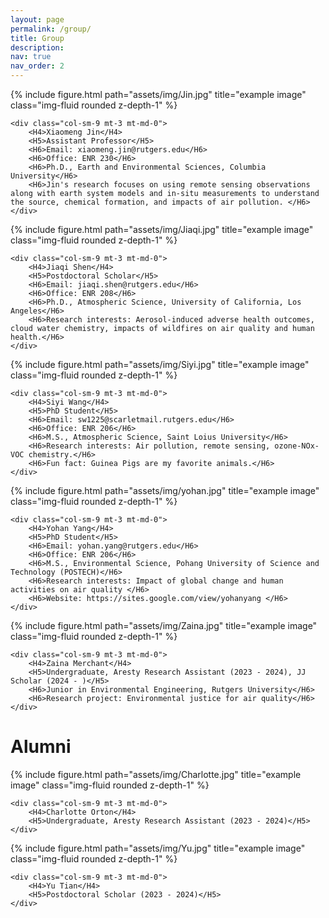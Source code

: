 ```yaml
---
layout: page
permalink: /group/
title: Group
description: 
nav: true
nav_order: 2
---
```



<div class="row justify-content-sm-left">
    <div class="col-sm-3 mt-3 mt-md-0">
        {% include figure.html path="assets/img/Jin.jpg" title="example image" class="img-fluid rounded z-depth-1" %}
    </div>

    <div class="col-sm-9 mt-3 mt-md-0">
        <H4>Xiaomeng Jin</H4>
        <H5>Assistant Professor</H5>
        <H6>Email: xiaomeng.jin@rutgers.edu</H6>
        <H6>Office: ENR 230</H6>
        <H6>Ph.D., Earth and Environmental Sciences, Columbia University</H6>        
        <H6>Jin's research focuses on using remote sensing observations along with earth system models and in-situ measurements to understand the source, chemical formation, and impacts of air pollution. </H6>
    </div>
</div>



<div class="row justify-content-sm-left">
    <div class="col-sm-3 mt-3 mt-md-0">
        {% include figure.html path="assets/img/Jiaqi.jpg" title="example image" class="img-fluid rounded z-depth-1" %}
    </div>

    <div class="col-sm-9 mt-3 mt-md-0">
        <H4>Jiaqi Shen</H4>
        <H5>Postdoctoral Scholar</H5>
        <H6>Email: jiaqi.shen@rutgers.edu</H6>
        <H6>Office: ENR 208</H6>
        <H6>Ph.D., Atmospheric Science, University of California, Los Angeles</H6>        
        <H6>Research interests: Aerosol-induced adverse health outcomes, cloud water chemistry, impacts of wildfires on air quality and human health.</H6>        
    </div>
</div>


<div class="row justify-content-sm-left">
    <div class="col-sm-3 mt-3 mt-md-0">
        {% include figure.html path="assets/img/Siyi.jpg" title="example image" class="img-fluid rounded z-depth-1" %}
    </div>

    <div class="col-sm-9 mt-3 mt-md-0">
        <H4>Siyi Wang</H4>
        <H5>PhD Student</H5>
        <H6>Email: sw1225@scarletmail.rutgers.edu</H6>
        <H6>Office: ENR 206</H6>
        <H6>M.S., Atmospheric Science, Saint Loius University</H6>        
        <H6>Research interests: Air pollution, remote sensing, ozone-NOx-VOC chemistry.</H6>        
        <H6>Fun fact: Guinea Pigs are my favorite animals.</H6>        
    </div>
</div>

<div class="row justify-content-sm-left">
    <div class="col-sm-3 mt-3 mt-md-0">
        {% include figure.html path="assets/img/yohan.jpg" title="example image" class="img-fluid rounded z-depth-1" %}
    </div>

    <div class="col-sm-9 mt-3 mt-md-0">
        <H4>Yohan Yang</H4>
        <H5>PhD Student</H5>
        <H6>Email: yohan.yang@rutgers.edu</H6>
        <H6>Office: ENR 206</H6>
        <H6>M.S., Environmental Science, Pohang University of Science and Technology (POSTECH)</H6>        
        <H6>Research interests: Impact of global change and human activities on air quality </H6>  
        <H6>Website: https://sites.google.com/view/yohanyang </H6>     
    </div>
</div>


<div class="row justify-content-sm-left">
    <div class="col-sm-3 mt-3 mt-md-0">
        {% include figure.html path="assets/img/Zaina.jpg" title="example image" class="img-fluid rounded z-depth-1" %}
    </div>

    <div class="col-sm-9 mt-3 mt-md-0">
        <H4>Zaina Merchant</H4>
        <H5>Undergraduate, Aresty Research Assistant (2023 - 2024), JJ Scholar (2024 - )</H5>
        <H6>Junior in Environmental Engineering, Rutgers University</H6>        
        <H6>Research project: Environmental justice for air quality</H6>        
    </div>
</div>

<H1>Alumni</H1>

<div class="row justify-content-sm-left">
    <div class="col-sm-3 mt-3 mt-md-0">
        {% include figure.html path="assets/img/Charlotte.jpg" title="example image" class="img-fluid rounded z-depth-1" %}
    </div>

    <div class="col-sm-9 mt-3 mt-md-0">
        <H4>Charlotte Orton</H4>
        <H5>Undergraduate, Aresty Research Assistant (2023 - 2024)</H5>
    </div>
</div>


<div class="row justify-content-sm-left">
    <div class="col-sm-3 mt-3 mt-md-0">
        {% include figure.html path="assets/img/Yu.jpg" title="example image" class="img-fluid rounded z-depth-1" %}
    </div>

    <div class="col-sm-9 mt-3 mt-md-0">
        <H4>Yu Tian</H4>
        <H5>Postdoctoral Scholar (2023 - 2024)</H5>
    </div>
</div>
